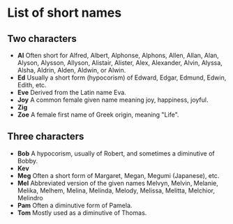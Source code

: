 # List of short names

## Two characters

- __Al__ Often short for Alfred, Albert, Alphonse, Alphons, Allen, Allan, Alan, Alyson, Alysson, Allyson, Alistair, Alister, Alex, Alexander, Alvin, Alyssa, Alsha, Aldrin, Alden, Aldwin, or Alwin.
- __Ed__ Usually a short form (hypocorism) of Edward, Edgar, Edmund, Edwin, Edith, etc.
- __Eve__ Derived from the Latin name Eva.
- __Joy__ A common female given name meaning joy, happiness, joyful.
- __Zig__
- __Zoe__ A female first name of Greek origin, meaning "Life".

## Three characters

- __Bob__ A hypocorism, usually of Robert, and sometimes a diminutive of Bobby.
- __Kev__
- __Meg__ Often a short form of Margaret, Megan, Megumi (Japanese), etc.
- __Mel__ Abbreviated version of the given names Melvyn, Melvin, Melanie, Melika, Melhem, Melina, Melinda, Melody, Melissa, Melitta, Melchior, Melindro
- __Pam__ Often a diminutive form of Pamela.
- __Tom__ Mostly used as a diminutive of Thomas.
